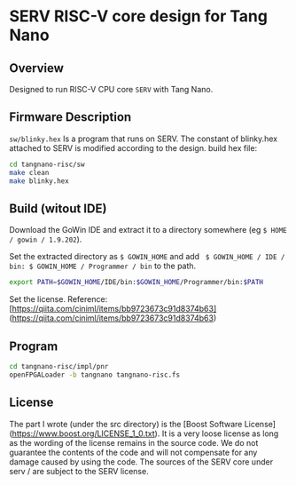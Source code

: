 # SERV RISC-V core design for Tang Nano

## Overview

Designed to run RISC-V CPU core `SERV` with Tang Nano.

## Firmware Description

`sw/blinky.hex` Is a program that runs on SERV.
The constant of blinky.hex attached to SERV is modified according to the design.
build hex file:
```bash
cd tangnano-risc/sw
make clean
make blinky.hex
```

## Build (witout IDE)

Download the GoWin IDE and extract it to a directory somewhere (eg `$ HOME / gowin / 1.9.202`).

Set the extracted directory as `$ GOWIN_HOME` and add ` $ GOWIN_HOME / IDE / bin: $ GOWIN_HOME / Programmer / bin` to the path.

```bash
export PATH=$GOWIN_HOME/IDE/bin:$GOWIN_HOME/Programmer/bin:$PATH
```

Set the license. Reference: [https://qiita.com/ciniml/items/bb9723673c91d8374b63] (https://qiita.com/ciniml/items/bb9723673c91d8374b63)

## Program

```bash
cd tangnano-risc/impl/pnr
openFPGALoader -b tangnano tangnano-risc.fs
```
## License

The part I wrote (under the src directory) is the [Boost Software License] (https://www.boost.org/LICENSE_1_0.txt). It is a very loose license as long as the wording of the license remains in the source code.
We do not guarantee the contents of the code and will not compensate for any damage caused by using the code.
The sources of the SERV core under serv / are subject to the SERV license.
